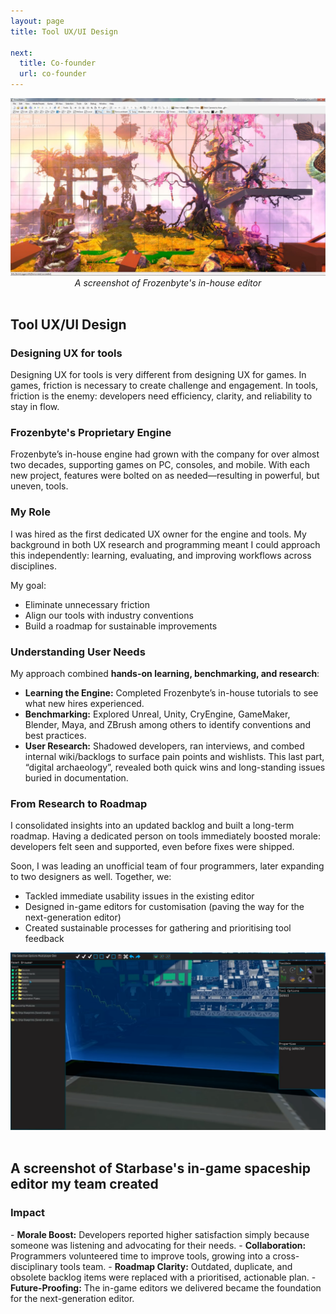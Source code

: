 ```yaml
---
layout: page
title: Tool UX/UI Design

next:
  title: Co-founder
  url: co-founder
---
```


<center><img src="assets/img/portfolio/9P-editor.jpg" alt="A screenshot of Frozenbyte's in-house editor" width=600 class="img-fluid"><br><i>A screenshot of Frozenbyte's in-house editor</i></center><br>

<div class="col-lg-12 text-center">
	<h2 class="section-heading text-uppercase"> Tool UX/UI Design </h2>
</div>

<h3>Designing UX for tools</h3>
Designing UX for tools is very different from designing UX for games. In games, friction is necessary to create challenge and engagement. In tools, friction is the enemy: developers need efficiency, clarity, and reliability to stay in flow.

<h3>Frozenbyte's Proprietary Engine</h3>
Frozenbyte’s in-house engine had grown with the company for over almost two decades, supporting games on PC, consoles, and mobile. With each new project, features were bolted on as needed—resulting in powerful, but uneven, tools.

<h3>My Role</h3>
I was hired as the first dedicated UX owner for the engine and tools. My background in both UX research and programming meant I could approach this independently: learning, evaluating, and improving workflows across disciplines.

My goal:
- Eliminate unnecessary friction
- Align our tools with industry conventions
- Build a roadmap for sustainable improvements

<h3>Understanding User Needs</h3>
My approach combined <b>hands-on learning, benchmarking, and research</b>:

- <b>Learning the Engine:</b> Completed Frozenbyte’s in-house tutorials to see what new hires experienced.
- <b>Benchmarking:</b> Explored Unreal, Unity, CryEngine, GameMaker, Blender, Maya, and ZBrush among others to identify conventions and best practices.
- <b>User Research:</b> Shadowed developers, ran interviews, and combed internal wiki/backlogs to surface pain points and wishlists. This last part, “digital archaeology”, revealed both quick wins and long-standing issues buried in documentation.

<h3>From Research to Roadmap</h3>
I consolidated insights into an updated backlog and built a long-term roadmap. Having a dedicated person on tools immediately boosted morale: developers felt seen and supported, even before fixes were shipped.

Soon, I was leading an unofficial team of four programmers, later expanding to two designers as well. Together, we:
- Tackled immediate usability issues in the existing editor
- Designed in-game editors for customisation (paving the way for the next-generation editor)
- Created sustainable processes for gathering and prioritising tool feedback

<center><img src="assets/img/portfolio/starbase-in-game-spaceship-editor.png" alt="A screenshot of Starbase's in-game spaceship editor" width=600 class="img-fluid"></center><br>

<div class="col-lg-12 text-center">
	<h2 class="section-heading text-uppercase"> A screenshot of Starbase's in-game spaceship editor my team created </h2>
</div>

<h3>Impact</h3>
- <b>Morale Boost:</b> Developers reported higher satisfaction simply because someone was listening and advocating for their needs.
- <b>Collaboration:</b> Programmers volunteered time to improve tools, growing into a cross-disciplinary tools team.
- <b>Roadmap Clarity:</b> Outdated, duplicate, and obsolete backlog items were replaced with a prioritised, actionable plan.
- <b>Future-Proofing:</b> The in-game editors we delivered became the foundation for the next-generation editor.